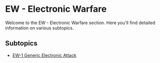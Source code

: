 # EW - Electronic Warfare

Welcome to the EW - Electronic Warfare section. Here you'll find detailed information on various subtopics.

## Subtopics

- [EW-1 Generic Electronic Attack](ew-1.md)
